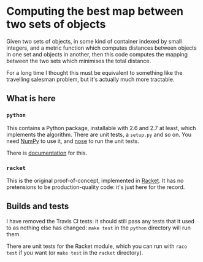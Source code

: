 # Computing the best map between two sets of objects
Given two sets of objects, in some kind of container indexed by small
integers, and a metric function which computes distances between
objects in one set and objects in another, then this code computes the
mapping between the two sets which minimises the total distance.

For a long time I thought this must be equivalent to something like
the travelling salesman problem, but it's actually much more
tractable.

## What is here

### `python`
This contains a Python package, installable with 2.6 and 2.7 at least,
which implements the algorithm.  There are unit tests, a `setup.py`
and so on.  You need [NumPy](http://www.numpy.org/) to use it, and
[nose](https://nose.readthedocs.io/en/latest/) to run the unit tests.

There is [documentation](python/README.md) for this.

### `racket`
This is the original proof-of-concept, implemented in
[Racket](http://racket-lang.org/).  It has no pretensions to be
production-quality code: it's just here for the record.

## Builds and tests
I have removed the Travis CI tests: it should still pass any tests
that it used to as nothing else has changed: `make test` in the
`python` directory will run them.

There are unit tests for the Racket module, which you can run with
`raco test` if you want (or `make test` in the `racket` directory).